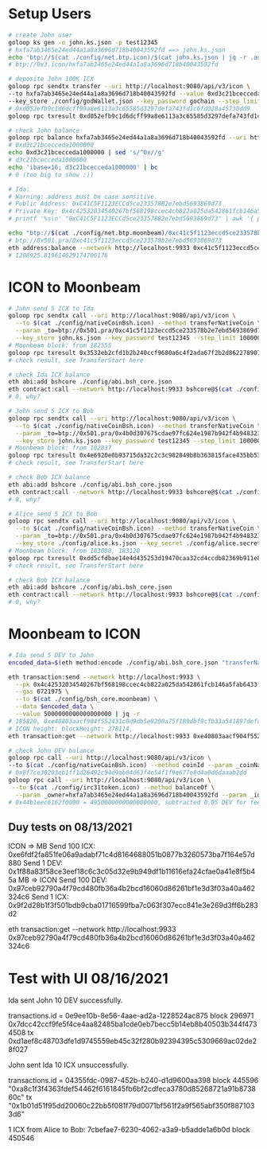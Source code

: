 # Setup Users

```bash
# create John user
goloop ks gen -o john.ks.json -p test12345
# hxfa7ab3465e24ed44a1a8a3696d718b40043592fd ==> john.ks.json
echo 'btp://$(cat ./config/net.btp.icon)/$(cat john.ks.json | jq -r .address)'
# btp://0x3.icon/hxfa7ab3465e24ed44a1a8a3696d718b40043592fd

# deposite John 100K ICX
goloop rpc sendtx transfer --uri http://localhost:9080/api/v3/icon \
--to hxfa7ab3465e24ed44a1a8a3696d718b40043592fd --value 0xd3c21bcecceda1000000 \
--key_store ./config/godWallet.json --key_password gochain --step_limit 10000000000 --nid 3
# 0xd052efb9c1d6dcff99a8e6113a3c65585d3297defa743fd1c6fd028a45730dd9
goloop rpc txresult 0xd052efb9c1d6dcff99a8e6113a3c65585d3297defa743fd1c6fd028a45730dd9 --uri http://localhost:9080/api/v3/icon

# check John balance
goloop rpc balance hxfa7ab3465e24ed44a1a8a3696d718b40043592fd --uri http://localhost:9080/api/v3/icon | jq -r
# 0xd3c21bcecceda1000000
echo 0xd3c21bcecceda1000000 | sed 's/^0x//g'
# d3c21bcecceda1000000
echo 'ibase=16; d3c21bcecceda1000000' | bc
# 0 (too big to show :))

# Ida:
# Warning: address must be case sensitive.
# Public Address: 0xC41C5F1123ECCd5ce233578B2e7ebd5693869d73
# Private Key: 0x4c42532034540267bf568198ccec4cb822a025da542861fcb146a5fab6433ff8
# printf '%s\n' "0xC41C5F1123ECCd5ce233578B2e7ebd5693869d73" | awk '{ print tolower($0) }'

echo "btp://$(cat ./config/net.btp.moonbeam)/0xc41c5f1123eccd5ce233578b2e7ebd5693869d73"
# btp://0x501.pra/0xc41c5f1123eccd5ce233578b2e7ebd5693869d73
eth address:balance --network http://localhost:9933 0xc41c5f1123eccd5ce233578b2e7ebd5693869d73
# 1208925.819614629174706176
```

# ICON to Moonbeam

```bash
# John send 5 ICX to Ida
goloop rpc sendtx call --uri http://localhost:9080/api/v3/icon \
  --to $(cat ./config/nativeCoinBsh.icon) --method transferNativeCoin \
  --param _to=btp://0x501.pra/0xc41c5f1123eccd5ce233578b2e7ebd5693869d73 --value 0x4563918244f40000 \
  --key_store john.ks.json --key_password test12345 --step_limit 10000000000 --nid 3
# Moonbeam block: from 182555
goloop rpc txresult 0x3532eb2cfd1b2b240ccf9680a6c4f2ada67f2b2d86227890777c123a5c943114 --uri http://localhost:9080/api/v3/icon
# check result, see TransferStart here

# check Ida ICX balance
eth abi:add bshcore ./config/abi.bsh_core.json
eth contract:call --network http://localhost:9933 bshcore@$(cat ./config/bsh_core.moonbeam) "getBalanceOf('0xC41C5F1123ECCd5ce233578B2e7ebd5693869d73', 'ICX')"
# 0, why?

# John send 5 ICX to Bob
goloop rpc sendtx call --uri http://localhost:9080/api/v3/icon \
  --to $(cat ./config/nativeCoinBsh.icon) --method transferNativeCoin \
  --param _to=btp://0x501.pra/0x4b0d307675cdae97fc624e1987b942f4b9483231 --value 0x4563918244f40000 \
  --key_store john.ks.json --key_password test12345 --step_limit 10000000000 --nid 3
# Moonbeam block: from 182837
goloop rpc txresult 0x4e6920e0b93715da32c2c3c982849b8b363815face435bb537c92c640527a3dc --uri http://localhost:9080/api/v3/icon
# check result, see TransferStart here

# check Bob ICX balance
eth abi:add bshcore ./config/abi.bsh_core.json
eth contract:call --network http://localhost:9933 bshcore@$(cat ./config/bsh_core.moonbeam) "getBalanceOf('0x4b0d307675cdae97fc624e1987b942f4b9483231', 'ICX')"
# 0, why?

# Alice send 5 ICX to Bob
goloop rpc sendtx call --uri http://localhost:9080/api/v3/icon \
  --to $(cat ./config/nativeCoinBsh.icon) --method transferNativeCoin \
  --param _to=btp://0x501.pra/0x4b0d307675cdae97fc624e1987b942f4b9483231 --value 5000000000000000000 \
  --key_store ./config/alice.ks.json --key_secret ./config/alice.secret --step_limit 10000000000 --nid 3
# Moonbeam block: from 183088, 183120
goloop rpc txresult 0xdd5cfdbae14e4d435253d19470caa32cd4ccdb82369b911e80f0a3a28fc839aa --uri http://localhost:9080/api/v3/icon
# check result, see TransferStart here

# check Bob ICX balance
eth abi:add bshcore ./config/abi.bsh_core.json
eth contract:call --network http://localhost:9933 bshcore@$(cat ./config/bsh_core.moonbeam) "getBalanceOf('0x4b0d307675cdae97fc624e1987b942f4b9483231', 'ICX')"
# 0, why?
```

# Moonbeam to ICON

```bash
# Ida send 5 DEV to John
encoded_data=$(eth method:encode ./config/abi.bsh_core.json "transferNativeCoin('btp://0x3.icon/hxfa7ab3465e24ed44a1a8a3696d718b40043592fd')")

eth transaction:send --network http://localhost:9933 \
  --pk 0x4c42532034540267bf568198ccec4cb822a025da542861fcb146a5fab6433ff8 \
  --gas 6721975 \
  --to $(cat ./config/bsh_core.moonbeam) \
  --data $encoded_data \
  --value 5000000000000000000 | jq -r
# 185820, 0xe40803aacf904f552431c0d9db5e8200a75f189dbf9cfb33a541897defc76084
# ICON height: blockHeight: 278114,
eth transaction:get --network http://localhost:9933 0xe40803aacf904f552431c0d9db5e8200a75f189dbf9cfb33a541897defc76084

# check John DEV balance
goloop rpc call --uri http://localhost:9080/api/v3/icon \
--to $(cat ./config/nativeCoinBsh.icon) --method coinId --param _coinName=DEV
# 0x8f7ce30203eb1ff1d26492c94d9ab04d63f4e54f1f9e677e8d4a0d6daaab2dd
goloop rpc call --uri http://localhost:9080/api/v3/icon \
 --to $(cat ./config/irc31token.icon) --method balanceOf \
  --param _owner=hxfa7ab3465e24ed44a1a8a3696d718b40043592fd --param _id=0x8f7ce30203eb1ff1d26492c94d9ab04d63f4e54f1f9e677e8d4a0d6daaab2dd
# 0x44b1eec6162f0000 = 4950000000000000000, subtracted 0.05 DEV for fee
```

## Duy tests on 08/13/2021

ICON => MB
Send 100 ICX: 0xe6fdf2fa851fe06a9adabf71c4d8164688051b0877b3260573ba7f164e57d880
Send 1 DEV: 0x1f88a83f58ce3eef18c6c3c05d32e9b949df1b11616efa24cfae0a41e8f5b45a
MB => ICON
Send 100 DEV: 0x97ceb92790a4f79cd480fb36a4b2bcd16060d86261bf1e3d3f03a40a462324c6
Send 1 ICX: 0x9f2d28b1f3f501bdb9cba01716599fba7c063f307ecc841e3e269d3ff6b283d2

eth transaction:get --network http://localhost:9933 0x97ceb92790a4f79cd480fb36a4b2bcd16060d86261bf1e3d3f03a40a462324c6

# Test with UI 08/16/2021

Ida sent John 10 DEV successfully.

transactions.id = 0e9ee10b-8e56-4aae-ad2a-1228524ac875
block 296971 0x7dcc42ccf9fe5f4ce4aa82485ba1cde0eb7becc5b14eb8b40503b344f4734508
tx 0xd1aef8c48703dfe1d9745559eb45c32f280b92394395c5309669ac02de28f027

John sent Ida 10 ICX unsuccessfully.

transactions.id = 04355fdc-0987-452b-b240-d1d9600aa398
block 445596 "0xa8c1f3f4363fdef54462f6161845fb6bf2cdfeca3780d85268721a91b873860c"
tx "0x1b01d51f95dd20060c22bb5f081f79d0071bf561f2a9f565abf350f8871033d6"

1 ICX from Alice to Bob:
7cbefae7-6230-4062-a3a9-b5adde1a6b0d
block 450546
